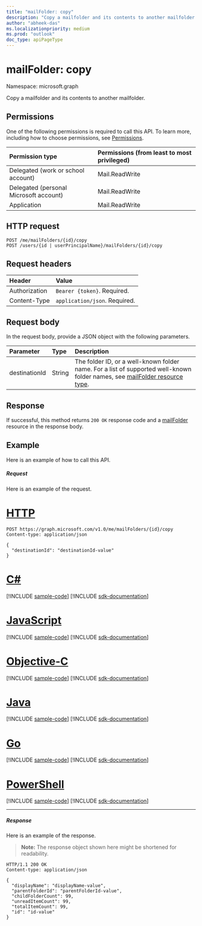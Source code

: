 ```yaml
---
title: "mailFolder: copy"
description: "Copy a mailfolder and its contents to another mailfolder."
author: "abheek-das"
ms.localizationpriority: medium
ms.prod: "outlook"
doc_type: apiPageType
---
```


# mailFolder: copy

Namespace: microsoft.graph

Copy a mailfolder and its contents to another mailfolder.

## Permissions

One of the following permissions is required to call this API. To learn more, including how to choose permissions, see [Permissions](/graph/permissions-reference).

| Permission type | Permissions (from least to most privileged) |
|:----------------|:--------------------------------------------|
|Delegated (work or school account) | Mail.ReadWrite    |
|Delegated (personal Microsoft account) | Mail.ReadWrite    |
|Application | Mail.ReadWrite |

## HTTP request

<!-- { "blockType": "ignored" } -->

```http
POST /me/mailFolders/{id}/copy
POST /users/{id | userPrincipalName}/mailFolders/{id}/copy
```

## Request headers
| Header | Value |
|:-------|:------|
| Authorization | `Bearer {token}`. Required. |
| Content-Type | `application/json`. Required. |

## Request body

In the request body, provide a JSON object with the following parameters.

| Parameter | Type | Description |
|:----------|:-----|:------------|
|destinationId|String|The folder ID, or a well-known folder name. For a list of supported well-known folder names, see [mailFolder resource type](../resources/mailfolder.md).|

## Response

If successful, this method returns `200 OK` response code and a [mailFolder](../resources/mailfolder.md) resource in the response body.

## Example

Here is an example of how to call this API.

##### Request
Here is an example of the request.

# [HTTP](#tab/http)
<!-- {
  "blockType": "request",
  "name": "mailfolder_copy"
}-->

```http
POST https://graph.microsoft.com/v1.0/me/mailFolders/{id}/copy
Content-type: application/json

{
  "destinationId": "destinationId-value"
}
```
# [C#](#tab/csharp)
[!INCLUDE [sample-code](../includes/snippets/csharp/mailfolder-copy-csharp-snippets.md)]
[!INCLUDE [sdk-documentation](../includes/snippets/snippets-sdk-documentation-link.md)]

# [JavaScript](#tab/javascript)
[!INCLUDE [sample-code](../includes/snippets/javascript/mailfolder-copy-javascript-snippets.md)]
[!INCLUDE [sdk-documentation](../includes/snippets/snippets-sdk-documentation-link.md)]

# [Objective-C](#tab/objc)
[!INCLUDE [sample-code](../includes/snippets/objc/mailfolder-copy-objc-snippets.md)]
[!INCLUDE [sdk-documentation](../includes/snippets/snippets-sdk-documentation-link.md)]

# [Java](#tab/java)
[!INCLUDE [sample-code](../includes/snippets/java/mailfolder-copy-java-snippets.md)]
[!INCLUDE [sdk-documentation](../includes/snippets/snippets-sdk-documentation-link.md)]

# [Go](#tab/go)
[!INCLUDE [sample-code](../includes/snippets/go/mailfolder-copy-go-snippets.md)]
[!INCLUDE [sdk-documentation](../includes/snippets/snippets-sdk-documentation-link.md)]

# [PowerShell](#tab/powershell)
[!INCLUDE [sample-code](../includes/snippets/powershell/mailfolder-copy-powershell-snippets.md)]
[!INCLUDE [sdk-documentation](../includes/snippets/snippets-sdk-documentation-link.md)]

---


##### Response

Here is an example of the response.

> **Note:** The response object shown here might be shortened for readability.
<!-- {
  "blockType": "response",
  "truncated": true,
  "@odata.type": "microsoft.graph.mailFolder"
} -->

```http
HTTP/1.1 200 OK
Content-type: application/json

{
  "displayName": "displayName-value",
  "parentFolderId": "parentFolderId-value",
  "childFolderCount": 99,
  "unreadItemCount": 99,
  "totalItemCount": 99,
  "id": "id-value"
}
```

<!-- uuid: 8fcb5dbc-d5aa-4681-8e31-b001d5168d79
2015-10-25 14:57:30 UTC -->
<!-- {
  "type": "#page.annotation",
  "description": "mailFolder: copy",
  "keywords": "",
  "section": "documentation",
  "tocPath": "",
  "suppressions": [
  ]
}-->

